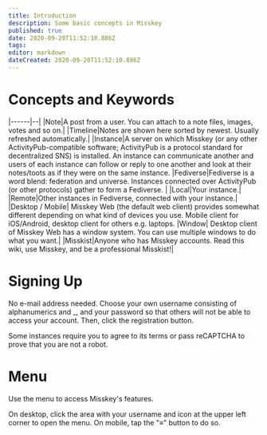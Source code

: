 ```yaml
---
title: Introduction
description: Some basic concepts in Misskey
published: true
date: 2020-09-20T11:52:10.886Z
tags: 
editor: markdown
dateCreated: 2020-09-20T11:52:10.886Z
---
```


<!-- This translation is based on https://misskey.wiki/first as of Sep 20, 2020 -->

# Concepts and Keywords

|------|--|
|Note|A post from a user. You can attach to a note files, images, votes and so on.|
|Timeline|Notes are shown here sorted by newest. Usually refreshed automatically.|
|Instance|A server on which Misskey (or any other ActivityPub-compatible software; ActivityPub is a protocol standard for decentralized SNS) is installed. An instance can communicate another and users of each instance can follow or reply to one another and look at their notes/toots as if they were on the same instance.
|Fediverse|Fediverse is a word blend: federation and universe. Instances connected over ActivityPub (or other protocols) gather to form a Fediverse. |
|Local|Your instance.|
|Remote|Other instances in Fediverse, connected with your instance.|
|Desktop / Mobile| Misskey Web (the default web client) provides somewhat different depending on what kind of devices you use. Mobile client for iOS/Android, desktop client for others e.g. laptops.
|Window| Desktop client of Misskey Web has a window system. You can use multiple windows to do what you want.|
|Misskist|Anyone who has Misskey accounts. Read this wiki, use Misskey, and be a professional Misskist!|

# Signing Up

No e-mail address needed. Choose your own username consisting of alphanumerics and \_, and your password so that others will not be able to access your account. Then, click the registration button. 

Some instances require you to agree to its terms or pass reCAPTCHA to prove that you are not a robot.

# Menu

Use the menu to access Misskey's features.

On desktop, click the area with your username and icon at the upper left corner to open the menu. On mobile, tap the "≡" button to do so.